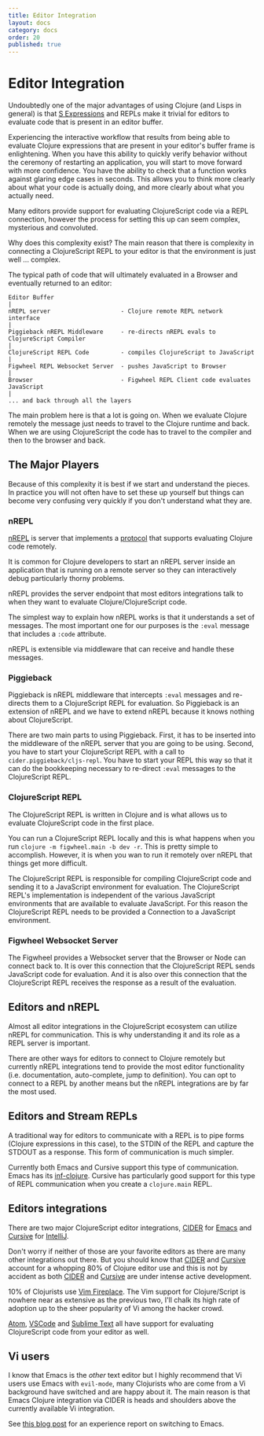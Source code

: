 ```yaml
---
title: Editor Integration
layout: docs
category: docs
order: 20
published: true
---
```


# Editor Integration

<div class="lead-in"> Undoubtedly one of the major advantages of using
Clojure (and Lisps in general) is that <a
href="https://en.wikipedia.org/wiki/S-expression">S Expressions</a>
and REPLs make it trivial for editors to evaluate code that is present
in an editor buffer.</div>

Experiencing the interactive workflow that results from being able to
evaluate Clojure expressions that are present in your editor's buffer
frame is enlightening. When you have this ability to quickly verify
behavior without the ceremony of restarting an application, you will
start to move forward with more confidence. You have the ability to
check that a function works against glaring edge cases in seconds.
This allows you to think more clearly about what your code is actually
doing, and more clearly about what you actually need.

Many editors provide support for evaluating ClojureScript code via a
REPL connection, however the process for setting this up can seem
complex, mysterious and convoluted.

Why does this complexity exist? The main reason that there is
complexity in connecting a ClojureScript REPL to your editor is that
the environment is just well ... complex. 

The typical path of code that will ultimately evaluated in a Browser
and eventually returned to an editor:

```
Editor Buffer
|
nREPL server                    - Clojure remote REPL network interface
|
Piggieback nREPL Middleware     - re-directs nREPL evals to ClojureScript Compiler
|
ClojureScript REPL Code         - compiles ClojureScript to JavaScript
|
Figwheel REPL Websocket Server  - pushes JavaScript to Browser
|
Browser                         - Figwheel REPL Client code evaluates JavaScript
|
... and back through all the layers
```

The main problem here is that a lot is going on. When we evaluate
Clojure remotely the message just needs to travel to the Clojure
runtime and back. When we are using ClojureScript the code has to
travel to the compiler and then to the browser and back.

## The Major Players

Because of this complexity it is best if we start and understand the
pieces. In practice you will not often have to set these up yourself
but things can become very confusing very quickly if you don't
understand what they are.

### nREPL

[nREPL][nrepl] is server that implements a [protocol][nrepl-ops] that
supports evaluating Clojure code remotely.

It is common for Clojure developers to start an nREPL server inside an
application that is running on a remote server so they can
interactively debug particularly thorny problems.

nREPL provides the server endpoint that most editors integrations talk
to when they want to evaluate Clojure/ClojureScript code.

The simplest way to explain how nREPL works is that it understands a
set of messages. The most important one for our purposes is the
`:eval` message that includes a `:code` attribute. 

nREPL is extensible via middleware that can receive and handle these
messages.

### Piggieback

Piggieback is nREPL middleware that intercepts `:eval` messages and
re-directs them to a ClojureScript REPL for evaluation. So Piggieback
is an extension of nREPL and we have to extend nREPL because it knows
nothing about ClojureScript.

There are two main parts to using Piggieback. First, it has to be
inserted into the middleware of the nREPL server that you are going to
be using. Second, you have to start your ClojureScript REPL with a
call to `cider.piggieback/cljs-repl`. You have to start your REPL this
way so that it can do the bookkeeping necessary to re-direct `:eval`
messages to the ClojureScript REPL.

### ClojureScript REPL

The ClojureScript REPL is written in Clojure and is what allows us to
evaluate ClojureScript code in the first place.

You can run a ClojureScript REPL locally and this is what happens when
you run `clojure -m figwheel.main -b dev -r`. This is pretty simple to
accomplish. However, it is when you wan to run it remotely over nREPL
that things get more difficult.

The ClojureScript REPL is responsible for compiling ClojureScript code
and sending it to a JavaScript environment for evaluation. The
ClojureScript REPL's implementation is independent of the various
JavaScript environments that are available to evaluate JavaScript.
For this reason the ClojureScript REPL needs to be provided a
Connection to a JavaScript environment.

### Figwheel Websocket Server

The Figwheel provides a Websocket server that the Browser or Node can
connect back to. It is over this connection that the ClojureScript
REPL sends JavaScript code for evaluation. And it is also over this
connection that the ClojureScript REPL receives the response as a
result of the evaluation.

## Editors and nREPL

Almost all editor integrations in the ClojureScript ecosystem can
utilize nREPL for communication. This is why understanding it and its
role as a REPL server is important.

There are other ways for editors to connect to Clojure remotely but
currently nREPL integrations tend to provide the most editor
functionality (i.e. documentation, auto-complete, jump to
definition). You can opt to connect to a REPL by another means but the
nREPL integrations are by far the most used.

## Editors and Stream REPLs

A traditional way for editors to communicate with a REPL is to pipe
forms (Clojure expressions in this case), to the STDIN of the REPL and
capture the STDOUT as a response. This form of communication is much
simpler.

Currently both Emacs and Cursive support this type of
communication. Emacs has its
[inf-clojure](https://github.com/clojure-emacs/inf-clojure). Cursive
has particularly good support for this type of REPL communication when
you create a `clojure.main` REPL.

## Editors integrations

There are two major ClojureScript editor integrations, [CIDER][cider]
for [Emacs][emacs] and [Cursive][cursive] for [IntelliJ][intellij].

Don't worry if neither of those are your favorite editors as there are
many other integrations out there. But you should know that
[CIDER][cider] and [Cursive][cursive] account for a whopping 80% of
Clojure editor use and this is not by accident as both [CIDER][cider]
and [Cursive][cursive] are under intense active development.

10% of Clojurists use [Vim Fireplace][vim-fireplace]. The Vim support
for Clojure/Script is nowhere near as extensive as the previous two,
I'll chalk its high rate of adoption up to the sheer popularity of Vi
among the hacker crowd.

[Atom][atom], [VSCode][vscode] and [Sublime Text][sublime2] all have
support for evaluating ClojureScript code from your editor as well.

## Vi users

I know that Emacs is the *other* text editor but I highly recommend
that Vi users use Emacs with `evil-mode`, many Clojurists who are come
from a Vi background have switched and are happy about it.  The main
reason is that Emacs Clojure integration via CIDER is heads and
shoulders above the currently available Vi integration.

See [this blog post](https://www.martinklepsch.org/posts/emacs-and-vim.html) for an experience report on switching to Emacs. 


[nrepl]: https://nrepl.readthedocs.io/en/latest/
[nrepl-ops]: https://nrepl.readthedocs.io/en/latest/ops/
[cider]: https://github.com/clojure-emacs/cider
[emacs]: https://www.gnu.org/software/emacs
[cursive]: https://cursive-ide.com
[intellij]: https://www.jetbrains.com/idea/
[vim]: https://www.vim.org/
[vim-fireplace]: https://github.com/tpope/vim-fireplace
[atom]: https://atom.io/
[sublime2]: https://www.sublimetext.com/2
[vscode]: https://code.visualstudio.com/

















